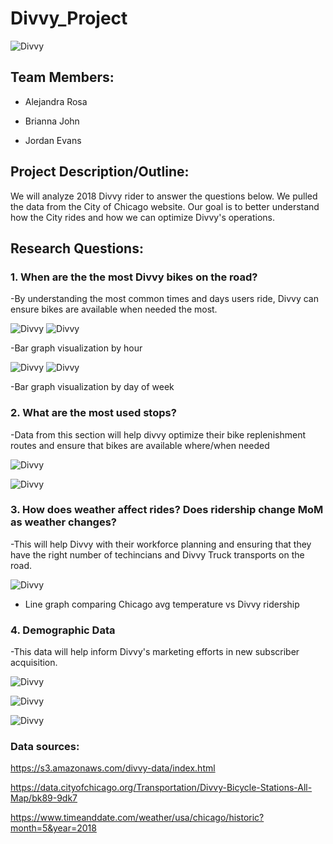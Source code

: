 # Divvy_Project

![Divvy](https://github.com/AlejandraRosa/Divvy_Project/blob/master/Images/logo.png)

## Team Members:

  * Alejandra Rosa
  
  * Brianna John

  * Jordan Evans


## Project Description/Outline:

We will analyze 2018 Divvy rider to answer the questions below. We pulled the data from the City of Chicago website. Our goal is to better understand how the City rides and how we can optimize Divvy's operations.

## Research Questions:

### 1. When are the the most Divvy bikes on the road?

-By understanding the most common times and days users ride, Divvy can ensure bikes are available when needed the most.

![Divvy](https://github.com/AlejandraRosa/Divvy_Project/blob/master/Output/hour_plot.png)
![Divvy](https://github.com/AlejandraRosa/Divvy_Project/blob/master/Output/hour_plot_byuser.png)

-Bar graph visualization by hour

![Divvy](https://github.com/AlejandraRosa/Divvy_Project/blob/master/Output/day_plot.png)
![Divvy](https://github.com/AlejandraRosa/Divvy_Project/blob/master/Output/day_plot_2.png)

-Bar graph visualization by day of week 

### 2. What are the most used stops?

-Data from this section will help divvy optimize their bike replenishment routes and ensure that bikes are available where/when needed

![Divvy](https://github.com/AlejandraRosa/Divvy_Project/blob/master/Images/divvy_stations.PNG)

![Divvy](https://github.com/AlejandraRosa/Divvy_Project/blob/master/Images/Top_to_stations.PNG)

### 3. How does weather affect rides? Does ridership change MoM as weather changes?

-This will help Divvy with their workforce planning and ensuring that they have the right number of techincians and Divvy Truck transports on the road.

![Divvy](https://github.com/AlejandraRosa/Divvy_Project/blob/master/Output/temperature_plot.png)

- Line graph comparing Chicago avg temperature vs Divvy ridership

### 4. Demographic Data

-This data will help inform Divvy's marketing efforts in new subscriber acquisition.

![Divvy](https://github.com/AlejandraRosa/Divvy_Project/blob/master/Output/gender.png)

![Divvy](https://github.com/AlejandraRosa/Divvy_Project/blob/master/Output/age.png)

![Divvy](https://github.com/AlejandraRosa/Divvy_Project/blob/master/Output/user_type.png)


### Data sources: 

https://s3.amazonaws.com/divvy-data/index.html

https://data.cityofchicago.org/Transportation/Divvy-Bicycle-Stations-All-Map/bk89-9dk7

https://www.timeanddate.com/weather/usa/chicago/historic?month=5&year=2018

